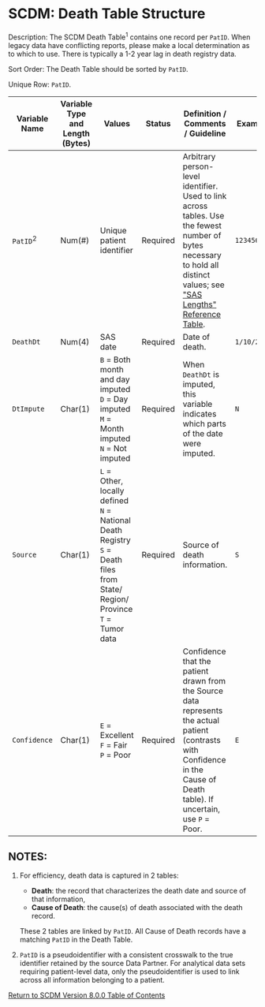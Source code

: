 # SCDM: Death Table Structure

Description: The SCDM Death Table<sup>1</sup> contains one record per `PatID`.  When legacy data have conflicting reports, please make a local determination as to which to use. There is typically a 1-2 year lag in death registry data.

Sort Order: The Death Table should be sorted by `PatID`.

Unique Row: `PatID`.


| Variable Name | Variable Type and Length (Bytes) | Values | Status | Definition / Comments / Guideline | Example |
| --- | --- | --- | --- | --- |--- |
| `PatID`<sup>2</sup> | Num(#) | Unique patient identifier | Required | Arbitrary person-level identifier. Used to link across tables. Use the fewest number of bytes necessary to hold all distinct values; see ["SAS Lengths" Reference Table](SAS_lengths_reference_table.md). | `123456789` |
| `DeathDt` | Num(4) | SAS date | Required | Date of death. | `1/10/2019` |
| `DtImpute` | Char(1) | `B` = Both month and day imputed<br>`D` = Day imputed<br>`M` = Month imputed<br>`N` = Not imputed | Required | When `DeathDt` is imputed, this variable indicates which parts of the date were imputed. | `N` |
| `Source` | Char(1) | `L` = Other, locally defined<br>`N` = National Death Registry<br>`S` = Death files from State/ Region/ Province<br>`T` = Tumor data | Required | Source of death information. | `S` |
| `Confidence` | Char(1) | `E` = Excellent<br>`F` = Fair<br>`P` = Poor | Required | Confidence that the patient drawn from the Source data represents the actual patient (contrasts with Confidence in the Cause of Death table). If uncertain, use `P` = Poor.| `E` |

## NOTES:

1. For efficiency, death data is captured in 2 tables:
   - **Death**: the record that characterizes the death date and source of that information,
   - **Cause of Death**: the cause(s) of death associated with the death record.

    These 2 tables are linked by `PatID`. All Cause of Death records have a matching `PatID` in the Death Table.

2. `PatID` is a pseudoidentifier with a consistent crosswalk to the true identifier retained by the source Data Partner. For analytical data sets requiring patient-level data, only the pseudoidentifier is used to link across all information belonging to a patient.

[Return to SCDM Version 8.0.0 Table of Contents](800_00FM_atoc_scdm.md) 